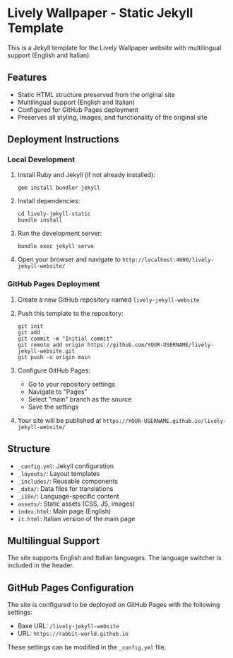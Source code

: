 # Lively Wallpaper - Static Jekyll Template

This is a Jekyll template for the Lively Wallpaper website with multilingual support (English and Italian).

## Features

- Static HTML structure preserved from the original site
- Multilingual support (English and Italian)
- Configured for GitHub Pages deployment
- Preserves all styling, images, and functionality of the original site

## Deployment Instructions

### Local Development

1. Install Ruby and Jekyll (if not already installed):
   ```
   gem install bundler jekyll
   ```

2. Install dependencies:
   ```
   cd lively-jekyll-static
   bundle install
   ```

3. Run the development server:
   ```
   bundle exec jekyll serve
   ```

4. Open your browser and navigate to `http://localhost:4000/lively-jekyll-website/`

### GitHub Pages Deployment

1. Create a new GitHub repository named `lively-jekyll-website`

2. Push this template to the repository:
   ```
   git init
   git add .
   git commit -m "Initial commit"
   git remote add origin https://github.com/YOUR-USERNAME/lively-jekyll-website.git
   git push -u origin main
   ```

3. Configure GitHub Pages:
   - Go to your repository settings
   - Navigate to "Pages"
   - Select "main" branch as the source
   - Save the settings

4. Your site will be published at `https://YOUR-USERNAME.github.io/lively-jekyll-website/`

## Structure

- `_config.yml`: Jekyll configuration
- `_layouts/`: Layout templates
- `_includes/`: Reusable components
- `_data/`: Data files for translations
- `_i18n/`: Language-specific content
- `assets/`: Static assets (CSS, JS, images)
- `index.html`: Main page (English)
- `it.html`: Italian version of the main page

## Multilingual Support

The site supports English and Italian languages. The language switcher is included in the header.

## GitHub Pages Configuration

The site is configured to be deployed on GitHub Pages with the following settings:
- Base URL: `/lively-jekyll-website`
- URL: `https://rabbit-world.github.io`

These settings can be modified in the `_config.yml` file.